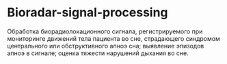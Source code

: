 # Bioradar-signal-processing
Обработка биорадиолокационного сигнала, регистрируемого при мониторинге движений тела пациента во сне, страдающего синдромом центрального или обструктивного апноэ сна; выявление эпизодов апноэ в сигнале; оценка тяжести нарушений дыхания во сне.

